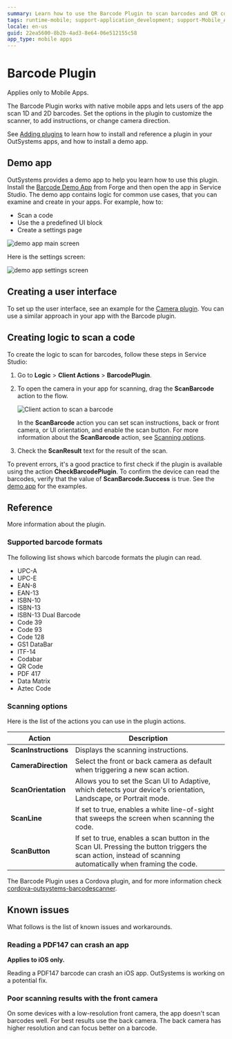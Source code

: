 ```yaml
---
summary: Learn how to use the Barcode Plugin to scan barcodes and QR codes.
tags: runtime-mobile; support-application_development; support-Mobile_Apps;
locale: en-us
guid: 22ea5600-8b2b-4ad3-8e64-06e512155c58
app_type: mobile apps
---
```


# Barcode Plugin

<div class="info" markdown="1">

Applies only to Mobile Apps.

</div>

The Barcode Plugin works with native mobile apps and lets users of the app scan 1D and 2D barcodes. Set the options in the plugin to customize the scanner, to add instructions, or change camera direction.

<div class="info" markdown="1">

See [Adding plugins](../intro.md#adding-plugins) to learn how to install and reference a plugin in your OutSystems apps, and how to install a demo app.

</div>

## Demo app

OutSystems provides a demo app to help you learn how to use this plugin. Install the [Barcode Demo App](https://www.outsystems.com/forge/component-versions/1403) from Forge and then open the app in Service Studio. The demo app contains logic for common use cases, that you can examine and create in your apps. For example, how to:

* Scan a code
* Use the a predefined UI block
* Create a settings page

![demo app main screen](images/sample-app-main-ss.png)

Here is the settings screen:

![demo app settings screen](images/sample-app-settings-ss.png)

## Creating a user interface

To set up the user interface, see an example for the [Camera plugin](../camera/intro.md#creating-a-user-interface). You can use a similar approach in your app with the Barcode plugin.

## Creating logic to scan a code

To create the logic to scan for barcodes, follow these steps in Service Studio:

1. Go to **Logic** > **Client Actions** > **BarcodePlugin**.

2. To open the camera in your app for scanning, drag the **ScanBarcode** action to the flow.

    ![Client action to scan a barcode](images/client-action-ss.png)

    In the **ScanBarcode** action you can set scan instructions, back or front camera, or UI orientation, and enable the scan button. For more information about the **ScanBarcode** action, see [Scanning options](#scanning-options).

3. Check the **ScanResult** text for the result of the scan.

To prevent errors, it's a good practice to first check if the plugin is available using the action **CheckBarcodePlugin**. To confirm the device can read the barcodes, verify that the value of **ScanBarcode.Success** is true. See the [demo app](#demo-app) for the examples.

## Reference

More information about the plugin.

### Supported barcode formats

The following list shows which barcode formats the plugin can read.

* UPC-A
* UPC-E
* EAN-8
* EAN-13
* ISBN-10
* ISBN-13
* ISBN-13 Dual Barcode
* Code 39
* Code 93
* Code 128
* GS1 DataBar
* ITF-14
* Codabar
* QR Code
* PDF 417
* Data Matrix
* Aztec Code

### Scanning options

Here is the list of the actions you can use in the plugin actions.

| Action                   | Description                                   | 
| ------------------------ | --------------------------------------------- | 
| **ScanInstructions**    | Displays the scanning instructions. |
| **CameraDirection**    | Select the front or back camera as default when triggering a new scan action. |
| **ScanOrientation**    | Allows you to set the Scan UI to Adaptive, which detects your device's orientation, Landscape, or Portrait mode. |
| **ScanLine**    | If set to true, enables a white line-of-sight that sweeps the screen when scanning the code. |
| **ScanButton**    | If set to true, enables a scan button in the Scan UI. Pressing the button triggers the scan action, instead of scanning automatically when framing the code. |

The Barcode Plugin uses a Cordova plugin, and for more information check [cordova-outsystems-barcodescanner](https://github.com/OutSystems/cordova-outsystems-barcodescanner).

## Known issues

What follows is the list of known issues and workarounds.  

### Reading a PDF147 can crash an app

**Applies to iOS only.**

Reading a PDF147 barcode can crash an iOS app. OutSystems is working on a potential fix.

### Poor scanning results with the front camera

On some devices with a low-resolution front camera, the app doesn't scan barcodes well. For best results use the back camera. The back camera has higher resolution and can focus better on a barcode.   
